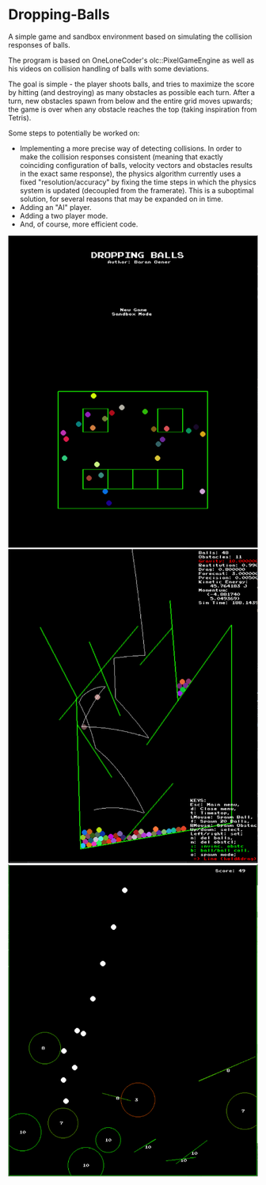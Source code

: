 # Dropping-Balls
A simple game and sandbox environment based on simulating the collision responses of balls.

The program is based on OneLoneCoder's olc::PixelGameEngine as well as his videos on collision handling of balls with some deviations.

The goal is simple - the player shoots balls, and tries to maximize the score by hitting (and destroying) as many obstacles as possible each turn. After a turn, new obstacles spawn from below and the entire grid moves upwards; the game is over when any obstacle reaches the top (taking inspiration from Tetris).

Some steps to potentially be worked on:
- Implementing a more precise way of detecting collisions. In order to make the collision responses consistent (meaning that exactly coinciding configuration of balls, velocity vectors and obstacles results in the exact same response), the physics algorithm currently uses a fixed "resolution/accuracy" by fixing the time steps in which the physics system is updated (decoupled from the framerate). This is a suboptimal solution, for several reasons that may be expanded on in time.
- Adding an "AI" player.
- Adding a two player mode.
- And, of course, more efficient code.

![Menu](https://github.com/BaranCanOener/Dropping-Balls/blob/master/Menu.PNG)
![Sandbox](https://github.com/BaranCanOener/Dropping-Balls/blob/master/Sandbox%20Mode.png)
![Game](https://github.com/BaranCanOener/Dropping-Balls/blob/master/Game.png)
